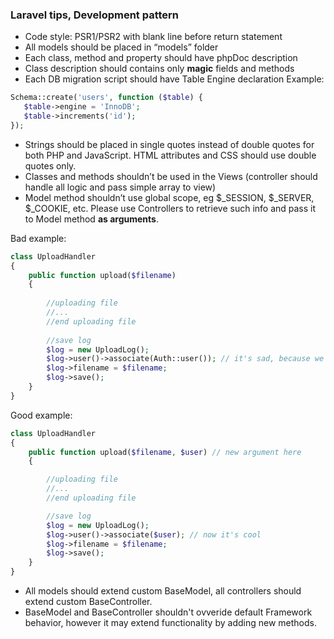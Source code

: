 ### Laravel tips, Development pattern

* Code style: PSR1/PSR2 with blank line before return statement
* All models should be placed in “models” folder
* Each class, method and property should have phpDoc description
* Class description should contains only **magic** fields and methods
* Each DB migration script should have Table Engine declaration
Example:
```php
Schema::create('users', function ($table) {
   $table->engine = 'InnoDB';
   $table->increments('id');
});
```
* Strings should be placed in single quotes instead of double quotes for both PHP and JavaScript. HTML attributes and CSS should use double quotes only.
* Classes and methods shouldn’t be used in the Views (controller should handle all logic and pass simple array to view)
* Model method shouldn’t use global scope, eg $_SESSION, $_SERVER, $_COOKIE, etc. Please use Controllers to retrieve such info and pass it to Model method **as arguments**.

Bad example:
```php
class UploadHandler
{
    public function upload($filename)
    {
        
        //uploading file
        //...
        //end uploading file
        
        //save log
        $log = new UploadLog();
        $log->user()->associate(Auth::user()); // it's sad, because we use $_SESSION here
        $log->filename = $filename;
        $log->save();
    }
}
```
Good example:
```php
class UploadHandler
{
    public function upload($filename, $user) // new argument here
    {

        //uploading file
        //...
        //end uploading file

        //save log
        $log = new UploadLog();
        $log->user()->associate($user); // now it's cool
        $log->filename = $filename;
        $log->save();
    }
}
```
* All models should extend custom BaseModel, all controllers should extend custom BaseController.
* BaseModel and BaseController shouldn't ovveride default Framework behavior, however it may extend functionality by adding new methods.
